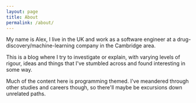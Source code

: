 ```yaml
---
layout: page
title: About
permalink: /about/
---
```


My name is Alex, I live in the UK and work as a software engineer at a drug-discovery/machine-learning company in the Cambridge area.

This is a blog where I try to investigate or explain, with varying levels of rigour, ideas and things that I've stumbled across and found interesting in some way.

Much of the content here is programming themed. I've meandered through other studies and careers though, so there'll maybe be excursions down unrelated paths.

